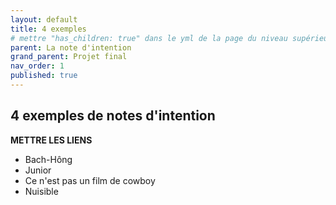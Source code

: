 ```yaml
---
layout: default
title: 4 exemples
# mettre "has_children: true" dans le yml de la page du niveau supérieur
parent: La note d'intention
grand_parent: Projet final
nav_order: 1
published: true
---
```

## 4 exemples de notes d'intention

**METTRE LES LIENS**

- Bach-Hông
- Junior
- Ce n'est pas un film de cowboy
- Nuisible